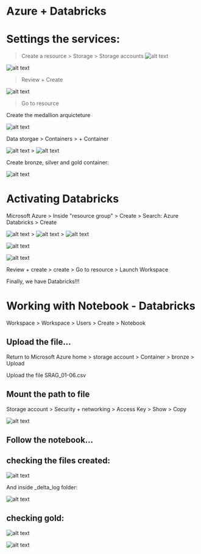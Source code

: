 # Azure + Databricks

# Settings the services:

> Create a resource > Storage > Storage accounts ![alt text](Projeto_Azure_Databricks\image.png)

![alt text](Projeto_Azure_Databricks\image-1.png)

> Review + Create

![alt text](Projeto_Azure_Databricks\image-2.png)

> Go to resource

Create the medallion arquicteture

![alt text](Projeto_Azure_Databricks\image-3.png)

Data storgae > Containers > + Container

![alt text](Projeto_Azure_Databricks\image-4.png) > ![alt text](Projeto_Azure_Databricks\image-5.png)

Create bronze, silver and gold container:

![alt text](Projeto_Azure_Databricks\image-6.png)


# Activating  Databricks

Microsoft Azure > Inside "resource group" > Create > Search: Azure Databricks > Create

![alt text](Projeto_Azure_Databricks\image-7.png) > ![alt text](Projeto_Azure_Databricks\image-8.png) > ![alt text](Projeto_Azure_Databricks\image-9.png)

![alt text](Projeto_Azure_Databricks\image-10.png)

![alt text](Projeto_Azure_Databricks\image-11.png)

Review + create > create > Go to resource > Launch Workspace

Finally, we have Databricks!!! 

# Working with Notebook - Databricks

Workspace > Workspace > Users > Create > Notebook

## Upload the file...

Return to Microsoft Azure home > storage account > Container > bronze > Upload

Upload the file SRAG_01-06.csv


## Mount the path to file

Storage account > Security + networking > Access Key > Show > Copy

![alt text](Projeto_Azure_Databricks\image-13.png)

## Follow the notebook...

## checking the files created:

![alt text](Projeto_Azure_Databricks\image-14.png)

And inside _delta_log folder:

![alt text](Projeto_Azure_Databricks\image-15.png)

## checking gold:

![alt text](Projeto_Azure_Databricks\image-16.png)

![alt text](Projeto_Azure_Databricks\image-17.png)




